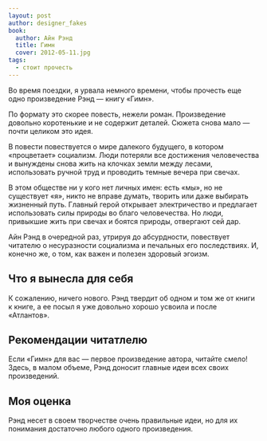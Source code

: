 ```yaml
---
layout: post
author: designer_fakes
book:
  author: Айн Рэнд
  title: Гимн
  cover: 2012-05-11.jpg
tags:
  - стоит прочесть
---
```


Во время поездки, я урвала немного времени, чтобы прочесть еще одно произведение Рэнд — книгу «Гимн».

По формату это скорее повесть, нежели роман. Произведение довольно коротенькие и не содержит деталей. Сюжета снова мало — почти целиком это идея.

В повести повествуется о мире далекого будущего, в котором «процветает» социализм. Люди потеряли все достижения человечества и вынуждены снова жить на клочках земли между лесами, использовать ручной труд и проводить темные вечера при свечах.

В этом обществе ни у кого нет личных имен: есть «мы», но не существует «я», никто не вправе думать, творить или даже выбирать жизненный путь. Главный герой открывает электричество и предлагает использовать силы природы во благо человечества. Но люди, привыкшие жить при свечах и боятся природы, отвергают сей дар.

Айн Рэнд в очередной раз, утрируя до абсурдности, повествует читателю о несуразности социализма и печальных его последствиях. И, конечно же, о том, как важен и полезен здоровый эгоизм.

## Что я вынесла для себя

К сожалению, ничего нового. Рэнд твердит об одном и том же от книги к книге, а ее посыл я уже довольно хорошо усвоила и после «Атлантов».

## Рекомендации читатлелю

Если «Гимн» для вас — первое произведение автора, читайте смело! Здесь, в малом объеме, Рэнд доносит главные идеи всех своих произведений.

## Моя оценка

Рэнд несет в своем творчестве очень правильные идеи, но для их понимания достаточно любого одного произведения.
